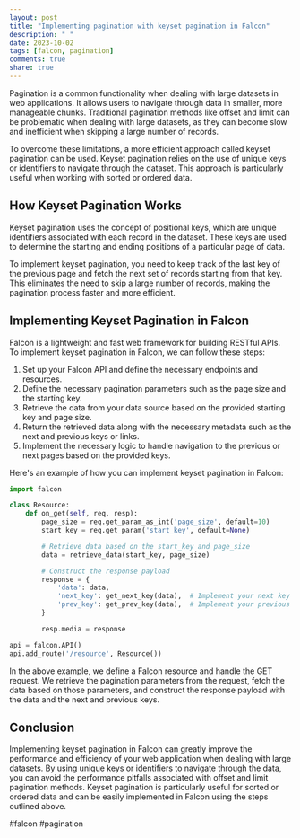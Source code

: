 ```yaml
---
layout: post
title: "Implementing pagination with keyset pagination in Falcon"
description: " "
date: 2023-10-02
tags: [falcon, pagination]
comments: true
share: true
---
```


Pagination is a common functionality when dealing with large datasets in web applications. It allows users to navigate through data in smaller, more manageable chunks. Traditional pagination methods like offset and limit can be problematic when dealing with large datasets, as they can become slow and inefficient when skipping a large number of records.

To overcome these limitations, a more efficient approach called keyset pagination can be used. Keyset pagination relies on the use of unique keys or identifiers to navigate through the dataset. This approach is particularly useful when working with sorted or ordered data.

## How Keyset Pagination Works

Keyset pagination uses the concept of positional keys, which are unique identifiers associated with each record in the dataset. These keys are used to determine the starting and ending positions of a particular page of data.

To implement keyset pagination, you need to keep track of the last key of the previous page and fetch the next set of records starting from that key. This eliminates the need to skip a large number of records, making the pagination process faster and more efficient.

## Implementing Keyset Pagination in Falcon

Falcon is a lightweight and fast web framework for building RESTful APIs. To implement keyset pagination in Falcon, we can follow these steps:

1. Set up your Falcon API and define the necessary endpoints and resources.
2. Define the necessary pagination parameters such as the page size and the starting key.
3. Retrieve the data from your data source based on the provided starting key and page size.
4. Return the retrieved data along with the necessary metadata such as the next and previous keys or links.
5. Implement the necessary logic to handle navigation to the previous or next pages based on the provided keys.

Here's an example of how you can implement keyset pagination in Falcon:

```python
import falcon

class Resource:
    def on_get(self, req, resp):
        page_size = req.get_param_as_int('page_size', default=10)
        start_key = req.get_param('start_key', default=None)

        # Retrieve data based on the start_key and page_size
        data = retrieve_data(start_key, page_size)

        # Construct the response payload
        response = {
            'data': data,
            'next_key': get_next_key(data),  # Implement your next key logic
            'prev_key': get_prev_key(data),  # Implement your previous key logic
        }

        resp.media = response

api = falcon.API()
api.add_route('/resource', Resource())
```

In the above example, we define a Falcon resource and handle the GET request. We retrieve the pagination parameters from the request, fetch the data based on those parameters, and construct the response payload with the data and the next and previous keys.

## Conclusion

Implementing keyset pagination in Falcon can greatly improve the performance and efficiency of your web application when dealing with large datasets. By using unique keys or identifiers to navigate through the data, you can avoid the performance pitfalls associated with offset and limit pagination methods. Keyset pagination is particularly useful for sorted or ordered data and can be easily implemented in Falcon using the steps outlined above.

#falcon #pagination